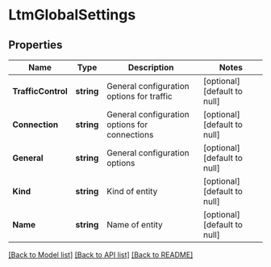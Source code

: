 # LtmGlobalSettings

## Properties
Name | Type | Description | Notes
------------ | ------------- | ------------- | -------------
**TrafficControl** | **string** | General configuration options for traffic | [optional] [default to null]
**Connection** | **string** | General configuration options for connections | [optional] [default to null]
**General** | **string** | General configuration options | [optional] [default to null]
**Kind** | **string** | Kind of entity | [optional] [default to null]
**Name** | **string** | Name of entity | [optional] [default to null]

[[Back to Model list]](../README.md#documentation-for-models) [[Back to API list]](../README.md#documentation-for-api-endpoints) [[Back to README]](../README.md)


